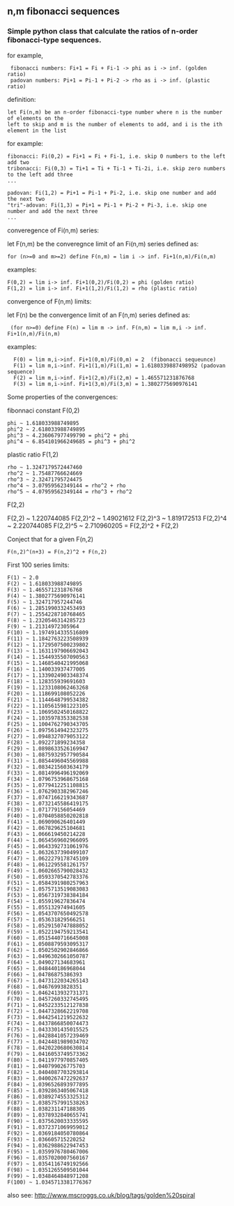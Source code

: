## n,m fibonacci sequences

### Simple python class that calculate the ratios of n-order fibonacci-type sequences.

 for example,
 
     fibonacci numbers: Fi+1 = Fi + Fi-1 -> phi as i -> inf. (golden ratio)
     padovan numbers: Pi+1 = Pi-1 + Pi-2 -> rho as i -> inf. (plastic ratio)
  

 definition:
 
    let Fi(n,m) be an n-order fibonacci-type number where n is the number of elements on the 
    left to skip and m is the number of elements to add, and i is the ith element in the list
     
 for example:
 
    fibonacci: Fi(0,2) = Fi+1 = Fi + Fi-1, i.e. skip 0 numbers to the left add two
    tribonacci: Fi(0,3) = Ti+1 = Ti + Ti-1 + Ti-2i, i.e. skip zero numbers to the left add three
    ...

    padovan: Fi(1,2) = Pi+1 = Pi-1 + Pi-2, i.e. skip one number and add the next two
    "tri"-adovan: Fi(1,3) = Pi+1 = Pi-1 + Pi-2 + Pi-3, i.e. skip one number and add the next three
    ...

converegence of Fi(n,m) series:
  
  let F(n,m) be the converegnce limit of an Fi(n,m) series defined as:
    
    for (n>=0 and m>=2) define F(n,m) = lim i -> inf. Fi+1(n,m)/Fi(n,m)
    
  examples:
  
    F(0,2) = lim i-> inf. Fi+1(0,2)/Fi(0,2) = phi (golden ratio)
    F(1,2) = lim i-> inf. Fi+1(1,2)/Fi(1,2) = rho (plastic ratio)

convergence of F(n,m) limits:
  
 let F(n) be the convergence limit of an F(n,m) series defined as:
 
     (for n>=0) define F(n) = lim m -> inf. F(n,m) = lim m,i -> inf. Fi+1(n,m)/Fi(n,m)

  examples:
  
      F(0) = lim m,i->inf. Fi+1(0,m)/Fi(0,m) = 2  (fibonacci sequeunce)
      F(1) = lim m,i->inf. Fi+1(1,m)/Fi(1,m) = 1.6180339887498952 (padovan sequence)
      F(2) = lim m,i->inf. Fi+1(2,m)/Fi(2,m) = 1.465571231876768
      F(3) = lim m,i->inf. Fi+1(3,m)/Fi(3,m) = 1.3802775690976141

Some properties of the convergences:

fibonnaci constant F(0,2)

    phi ~ 1.618033988749895
    phi^2 ~ 2.618033988749895
    phi^3 ~ 4.236067977499790 = phi^2 + phi
    phi^4 ~ 6.854101966249685 = phi^3 + phi^2

plastic ratio F(1,2)

    rho ~ 1.3247179572447460 
    rho^2 ~ 1.75487766624669
    rho^3 ~ 2.32471795724475
    rho^4 ~ 3.07959562349144 = rho^2 + rho
    rho^5 ~ 4.07959562349144 = rho^3 + rho^2

F(2,2)

   F(2,2) ~ 1.220744085
   F(2,2)^2 ~ 1.49021612
   F(2,2)^3 ~ 1.819172513
   F(2,2)^4 ~ 2.220744085 
   F(2,2)^5 ~ 2.710960205 = F(2,2)^2 + F(2,2)

Conject that for a given F(n,2) 

    F(n,2)^(n+3) = F(n,2)^2 + F(n,2)

First 100 series limits:

    F(1) ~ 2.0
    F(2) ~ 1.618033988749895
    F(3) ~ 1.465571231876768
    F(4) ~ 1.3802775690976141
    F(5) ~ 1.324717957244746
    F(6) ~ 1.2851990332453493
    F(7) ~ 1.2554228710768465
    F(8) ~ 1.2320546314285723
    F(9) ~ 1.21314972305964
    F(10) ~ 1.1974914335516809
    F(11) ~ 1.1842763223508939
    F(12) ~ 1.1729507500239802
    F(13) ~ 1.1631197906692043
    F(14) ~ 1.1544935507090563
    F(15) ~ 1.1468540421995068
    F(16) ~ 1.140033937477005
    F(17) ~ 1.1339024903348374
    F(18) ~ 1.128355939691603
    F(19) ~ 1.1233108062463268
    F(20) ~ 1.118699108052226
    F(21) ~ 1.1144648799534382
    F(22) ~ 1.1105615981223105
    F(23) ~ 1.1069502450168822
    F(24) ~ 1.1035978353382538
    F(25) ~ 1.1004762790343705
    F(26) ~ 1.0975614942323275
    F(27) ~ 1.0948327079053122
    F(28) ~ 1.092271899234358
    F(29) ~ 1.0898633526169947
    F(30) ~ 1.0875932957790584
    F(31) ~ 1.0854496045569988
    F(32) ~ 1.0834215603634179
    F(33) ~ 1.0814996496192069
    F(34) ~ 1.0796753968675168
    F(35) ~ 1.0779412251108815
    F(36) ~ 1.0762903382967246
    F(37) ~ 1.0747166219343687
    F(38) ~ 1.0732145586419175
    F(39) ~ 1.071779156054469
    F(40) ~ 1.0704058850202818
    F(41) ~ 1.069090626401449
    F(42) ~ 1.067829625104681
    F(43) ~ 1.066619450214228
    F(44) ~ 1.0654569602966095
    F(45) ~ 1.0643392731061976
    F(46) ~ 1.0632637390499107
    F(47) ~ 1.0622279178745109
    F(48) ~ 1.0612295581261757
    F(49) ~ 1.0602665790028432
    F(50) ~ 1.0593370542783376
    F(51) ~ 1.0584391980257963
    F(52) ~ 1.0575713519083083
    F(53) ~ 1.0567319738384184
    F(54) ~ 1.055919627836474
    F(55) ~ 1.055132974941605
    F(56) ~ 1.0543707650492578
    F(57) ~ 1.053631829566251
    F(58) ~ 1.0529150747888052
    F(59) ~ 1.0522194759213541
    F(60) ~ 1.0515440716645008
    F(61) ~ 1.0508879593095317
    F(62) ~ 1.0502502902846866
    F(63) ~ 1.0496302661050787
    F(64) ~ 1.049027134683961
    F(65) ~ 1.048440186968044
    F(66) ~ 1.04786875386393
    F(67) ~ 1.0473122034265143
    F(68) ~ 1.04676993828351
    F(69) ~ 1.0462413932731371
    F(70) ~ 1.0457260332745495
    F(71) ~ 1.0452233512127838
    F(72) ~ 1.0447328662219708
    F(73) ~ 1.0442541219522632
    F(74) ~ 1.0437866850074473
    F(75) ~ 1.0433301435015525
    F(76) ~ 1.0428841057239469
    F(77) ~ 1.0424481989034702
    F(78) ~ 1.0420220680630814
    F(79) ~ 1.0416053749573362
    F(80) ~ 1.0411977970857405
    F(81) ~ 1.040799026775703
    F(82) ~ 1.0404087703293814
    F(83) ~ 1.0400267472292637
    F(84) ~ 1.0396526893977895
    F(85) ~ 1.0392863405067418
    F(86) ~ 1.0389274553325312
    F(87) ~ 1.0385757991538263
    F(88) ~ 1.038231147188305
    F(89) ~ 1.0378932840655741
    F(90) ~ 1.0375620033335595
    F(91) ~ 1.0372371069959012
    F(92) ~ 1.0369184050780864
    F(93) ~ 1.036605715220252
    F(94) ~ 1.0362988622947453
    F(95) ~ 1.0359976780467006
    F(96) ~ 1.0357020007560167
    F(97) ~ 1.0354116749192566
    F(98) ~ 1.0351265509501044
    F(99) ~ 1.0348464848971208
    F(100) ~ 1.0345713381776367



also see: http://www.mscroggs.co.uk/blog/tags/golden%20spiral
  

